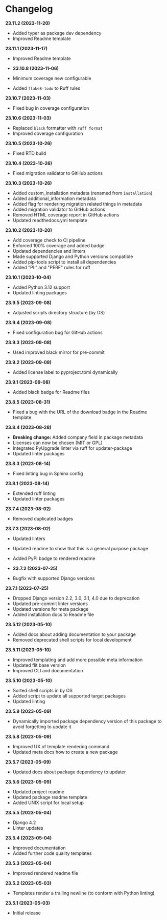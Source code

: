 # Changelog

**23.11.2 (2023-11-20)**
* Added typer as package dev dependency
* Improved Readme template

**23.11.1 (2023-11-17)**
* Improved Readme template

* **23.10.8 (2023-11-06)**
* Minimum coverage new configurable
* Added `flake8-todo` to Ruff rules

**23.10.7 (2023-11-03)**
* Fixed bug in coverage configuration

**23.10.6 (2023-11-03)**
* Replaced `black` formatter with `ruff format`
* Improved coverage configuration

**23.10.5 (2023-10-26)**
* Fixed RTD build

**23.10.4 (2023-10-26)**
* Fixed migration validator to GitHub actions

**23.10.3 (2023-10-26)**
* Added custom_installation metadata (renamed from `installation`)
* Added additional_information metadata
* Added flag for rendering migration related things in metadata
* Added migration validator to GitHub actions
* Removed HTML coverage report in GitHub actions
* Updated readthedocs.yml template

**23.10.2 (2023-10-20)**
* Add coverage check to CI pipeline
* Enforced 100% coverage and added badge
* Updated dependencies and linters
* Made supported Django and Python versions compatible
* Added pip-tools script to install all dependencies
* Added "PL" and "PERF" rules for ruff

**23.10.1 (2023-10-04)**
* Added Python 3.12 support
* Updated linting packages

**23.9.5 (2023-09-08)**
* Adjusted scripts directory structure (by OS)

**23.9.4 (2023-09-08)**
* Fixed configuration bug for GitHub actions

**23.9.3 (2023-09-08)**
* Used improved black mirror for pre-commit

**23.9.2 (2023-09-08)**
* Added license label to pyproject.toml dynamically

**23.9.1 (2023-09-08)**
* Added black badge for Readme files

**23.8.5 (2023-08-31)**
* Fixed a bug with the URL of the download badge in the Readme template

**23.8.4 (2023-08-28)**
* **Breaking change:** Added company field in package metadata
* Licenses can now be chosen (MIT or GPL)
* Integrated PyUpgrade linter via ruff for updater-package
* Updated linter packages

**23.8.3 (2023-08-14)**
* Fixed linting bug in Sphinx config

**23.8.1 (2023-08-14)**
* Extended ruff linting
* Updated linter packages

**23.7.4 (2023-08-02)**
* Removed duplicated badges

**23.7.3 (2023-08-02)**
* Updated linters
* Updated readme to show that this is a general purpose package
* Added PyPI badge to rendered readme

* **23.7.2 (2023-07-25)**
* Bugfix with supported Django versions

**23.7.1 (2023-07-25)**
* Dropped Django version 2.2, 3.0, 3.1, 4.0 due to deprecation
* Updated pre-commit linter versions
* Updated versions for meta package
* Added installation docs to Readme file

**23.5.12 (2023-05-10)**
* Added docs about adding documentation to your package
* Removed deprecated shell scripts for local development

**23.5.11 (2023-05-10)**
* Improved templating and add more possible meta information
* Updated flit base version
* Improved CLI and documentation

**23.5.10 (2023-05-10)**
* Sorted shell scripts in by OS
* Added script to update all supported target packages
* Updated linting

**23.5.9 (2023-05-09)**
* Dynamically imported package dependency version of this package to avoid forgetting to update it

**23.5.8 (2023-05-09)**
* Improved UX of template rendering command
* Updated meta docs how to create a new package

**23.5.7 (2023-05-09)**
* Updated docs about package dependency to updater

**23.5.6 (2023-05-09)**
* Updated project readme
* Updated package readme template
* Added UNIX script for local setup

**23.5.5 (2023-05-04)**
* Django 4.2
* Linter updates

**23.5.4 (2023-05-04)**
* Improved documentation
* Added further code quality templates

**23.5.3 (2023-05-04)**
* Improved rendered readme file

**23.5.2 (2023-05-03)**
* Templates render a trailing newline (to conform with Python linting)

**23.5.1 (2023-05-03)**
* Initial release
